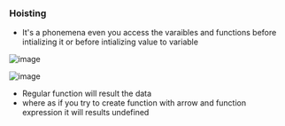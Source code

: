 ### Hoisting

-  It's a phonemena even you access the varaibles and functions before intializing it or before intializing value to variable 

![image](https://github.com/venkatdas/javascript-advanced/assets/43024084/befd1fc2-4d0c-4ed1-85b3-504e43a3e119)



![image](https://github.com/venkatdas/javascript-advanced/assets/43024084/916659a9-7751-4893-8955-fe6407d87f70)



- Regular function will result the data
- where as if you try  to create function with arrow and function expression it will results undefined
